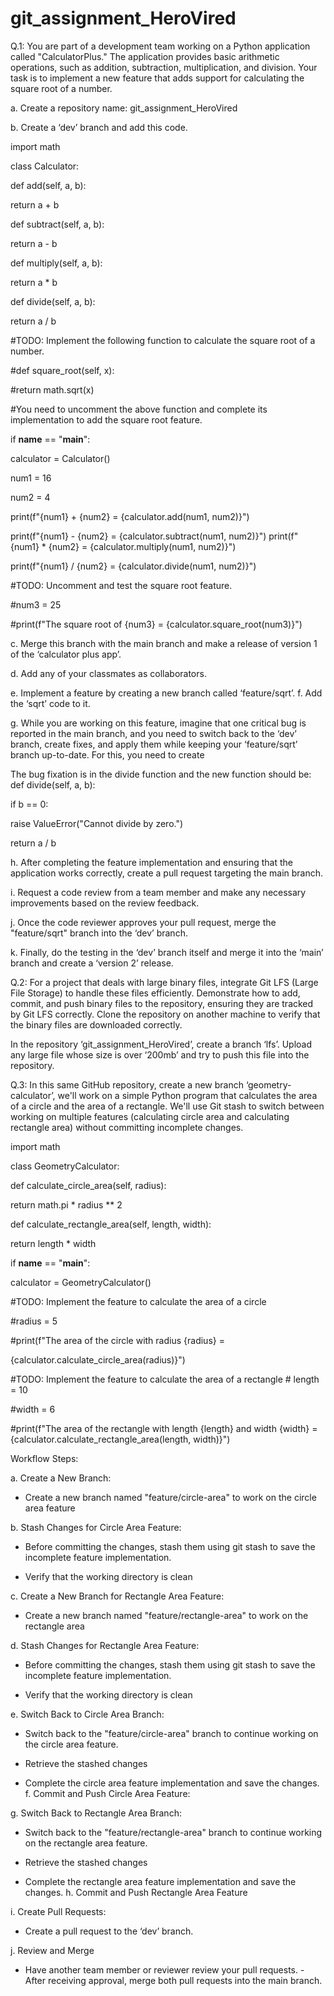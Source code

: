 # git_assignment_HeroVired
Q.1: You are part of a development team working on a Python application called "CalculatorPlus." The application provides basic arithmetic operations, such as addition, subtraction, multiplication, and division. Your task is to implement a new feature that adds support for calculating the square root of a number.

a. Create a repository name: git_assignment_HeroVired

b. Create a ‘dev’ branch and add this code.

import math

class Calculator:

def add(self, a, b):

return a + b

def subtract(self, a, b):

return a - b

def multiply(self, a, b):

return a * b

def divide(self, a, b):

return a / b

#TODO: Implement the following function to calculate the square root of a number.

#def square_root(self, x):

#return math.sqrt(x)

#You need to uncomment the above function and complete its implementation to add the square root feature.

if __name__ == "__main__":

calculator = Calculator()

num1 = 16

num2 = 4

print(f"{num1} + {num2} = {calculator.add(num1, num2)}")

print(f"{num1} - {num2} = {calculator.subtract(num1, num2)}") print(f"{num1} * {num2} = {calculator.multiply(num1, num2)}")

print(f"{num1} / {num2} = {calculator.divide(num1, num2)}")

#TODO: Uncomment and test the square root feature.

#num3 = 25

#print(f"The square root of {num3} = {calculator.square_root(num3)}")

c. Merge this branch with the main branch and make a release of version 1 of the ‘calculator plus app’.

d. Add any of your classmates as collaborators.

e. Implement a feature by creating a new branch called ‘feature/sqrt’. f. Add the ‘sqrt’ code to it.

g. While you are working on this feature, imagine that one critical bug is reported in the main branch, and you need to switch back to the ‘dev’ branch, create fixes, and apply them while keeping your ‘feature/sqrt’ branch up-to-date. For this, you need to create

The bug fixation is in the divide function and the new function should be: def divide(self, a, b):

if b == 0:

raise ValueError("Cannot divide by zero.")

return a / b

h. After completing the feature implementation and ensuring that the application works correctly, create a pull request targeting the main branch.

i. Request a code review from a team member and make any necessary improvements based on the review feedback.

j. Once the code reviewer approves your pull request, merge the "feature/sqrt" branch into the ‘dev’ branch.

k. Finally, do the testing in the ‘dev’ branch itself and merge it into the ‘main’ branch and create a ‘version 2’ release.

Q.2: For a project that deals with large binary files, integrate Git LFS (Large File Storage) to handle these files efficiently. Demonstrate how to add, commit, and push binary files to the repository, ensuring they are tracked by Git LFS correctly. Clone the repository on another machine to verify that the binary files are downloaded correctly.

In the repository ‘git_assignment_HeroVired’, create a branch ‘lfs’. Upload any large file whose size is over ‘200mb’ and try to push this file into the repository.

Q.3: In this same GitHub repository, create a new branch ‘geometry-calculator’, we'll work on a simple Python program that calculates the area of a circle and the area of a rectangle. We'll use Git stash to switch between working on multiple features (calculating circle area and calculating rectangle area) without committing incomplete changes.

import math

class GeometryCalculator:

def calculate_circle_area(self, radius):

return math.pi * radius ** 2

def calculate_rectangle_area(self, length, width):

return length * width

if __name__ == "__main__":

calculator = GeometryCalculator()

#TODO: Implement the feature to calculate the area of a circle

#radius = 5

#print(f"The area of the circle with radius {radius} =

{calculator.calculate_circle_area(radius)}")

#TODO: Implement the feature to calculate the area of a rectangle # length = 10

#width = 6

#print(f"The area of the rectangle with length {length} and width {width} = {calculator.calculate_rectangle_area(length, width)}")

Workflow Steps:

a. Create a New Branch:

- Create a new branch named "feature/circle-area" to work on the circle area feature

b. Stash Changes for Circle Area Feature:

- Before committing the changes, stash them using git stash to save the incomplete feature implementation.

- Verify that the working directory is clean

c. Create a New Branch for Rectangle Area Feature:

- Create a new branch named "feature/rectangle-area" to work on the rectangle area

d. Stash Changes for Rectangle Area Feature:

- Before committing the changes, stash them using git stash to save the incomplete feature implementation.

- Verify that the working directory is clean

e. Switch Back to Circle Area Branch:

- Switch back to the "feature/circle-area" branch to continue working on the circle area feature.

- Retrieve the stashed changes

- Complete the circle area feature implementation and save the changes. f. Commit and Push Circle Area Feature:

g. Switch Back to Rectangle Area Branch:

- Switch back to the "feature/rectangle-area" branch to continue working on the rectangle area feature.

- Retrieve the stashed changes

- Complete the rectangle area feature implementation and save the changes. h. Commit and Push Rectangle Area Feature

i. Create Pull Requests:

- Create a pull request to the ‘dev’ branch.

j. Review and Merge

- Have another team member or reviewer review your pull requests. - After receiving approval, merge both pull requests into the main branch.
